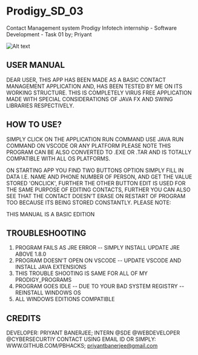 # Prodigy_SD_03
Contact Management system
Prodigy Infotech internship - Software Development - Task 01 by; Priyant

![Alt text]()
 
 USER MANUAL
-------------

DEAR USER,
THIS APP HAS BEEN MADE AS A BASIC CONTACT MANAGEMENT APPLICATION AND, HAS BEEN TESTED BY ME 
ON ITS WORKING STRUCTURE.
THIS IS COMPLETELY VIRUS FREE APPLICATION MADE WITH SPECIAL CONSIDERATIONS OF JAVA FX
AND SWING LIBRARIES RESPECTIVELY.

 HOW TO USE?
-------------
SIMPLY CLICK ON THE APPLICATION RUN COMMAND USE JAVA RUN COMMAND ON VSCODE OR ANY PLATFORM
PLEASE NOTE THIS PROGRAM CAN BE ALSO CONVERTED TO .EXE OR .TAR AND IS TOTALLY COMPATIBLE
WITH ALL OS PLATFORMS.

ON STARTING APP YOU FIND TWO BUTTONS OPTION SIMPLY FILL IN DATA I.E. NAME AND PHONE NUMBER OF PERSON,
AND GET THE VALUE STORED 'ONCLICK', FURTHER THE OTHER BUTTON EDIT IS USED FOR THE SAME PURPOSE OF EDITING CONTACTS,
FURTHER YOU CAN ALSO SEE THAT THE CONTACT DOESN'T ERASE ON RESTART OF PROGRAM TOO BECAUSE ITS BEING STORED CONSTANTLY.
PLEASE NOTE:

THIS MANUAL IS A BASIC EDITION

 TROUBLESHOOTING
-----------------
1. PROGRAM FAILS AS JRE ERROR -- SIMPLY INSTALL UPDATE JRE ABOVE 1.8.0
2. PROGRAM DOESN'T OPEN ON VSCODE -- UPDATE VSCODE AND INSTALL JAVA EXTENSIONS
3. THIS TROUBLE SHOOTING IS SAME FOR ALL OF MY PRODIGY_PROGRAMS
4. PROGRAM GOES IDLE -- DUE TO YOUR BAD SYSTEM REGISTRY -- REINSTALL WINDOWS OS
5. ALL WINDOWS EDITIONS COMPATIBLE

 CREDITS
---------

DEVELOPER: PRIYANT BANERJEE;
INTERN @SDE @WEBDEVELOPER @CYBERSECURTIY
CONTACT USING EMAIL ID OR SIMPLY: WWW.GITHUB.COM/PBHACKS;
priyantbanerjee@gmail.com
